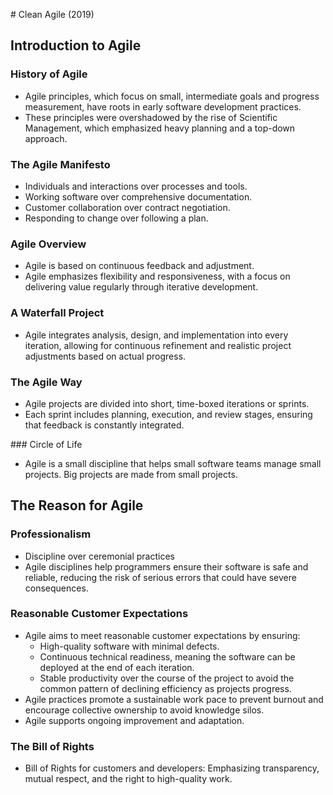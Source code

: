 # Clean Agile (2019)

## Introduction to Agile

### History of Agile

- Agile principles, which focus on small, intermediate goals and progress measurement, have roots in early software development practices.
- These principles were overshadowed by the rise of Scientific Management, which emphasized heavy planning and a top-down approach.

### The Agile Manifesto

- Individuals and interactions over processes and tools.
- Working software over comprehensive documentation.
- Customer collaboration over contract negotiation.
- Responding to change over following a plan.

### Agile Overview

- Agile is based on continuous feedback and adjustment.
- Agile emphasizes flexibility and responsiveness, with a focus on delivering value regularly through iterative development.

### A Waterfall Project

- Agile integrates analysis, design, and implementation into every iteration, allowing for continuous refinement and realistic project adjustments based on actual progress​.

### The Agile Way

- Agile projects are divided into short, time-boxed iterations or sprints.
- Each sprint includes planning, execution, and review stages, ensuring that feedback is constantly integrated.

### Circle of Life

- Agile is a small discipline that helps small software teams manage small projects. Big projects are made from small projects.

## The Reason for Agile

### Professionalism

- Discipline over ceremonial practices
- Agile disciplines help programmers ensure their software is safe and reliable, reducing the risk of serious errors that could have severe consequences.

### Reasonable Customer Expectations

- Agile aims to meet reasonable customer expectations by ensuring:
  - High-quality software with minimal defects.
  - Continuous technical readiness, meaning the software can be deployed at the end of each iteration.
  - Stable productivity over the course of the project to avoid the common pattern of declining efficiency as projects progress.
- Agile practices promote a sustainable work pace to prevent burnout and encourage collective ownership to avoid knowledge silos.
- Agile supports ongoing improvement and adaptation.

### The Bill of Rights

- Bill of Rights for customers and developers: Emphasizing transparency, mutual respect, and the right to high-quality work.
